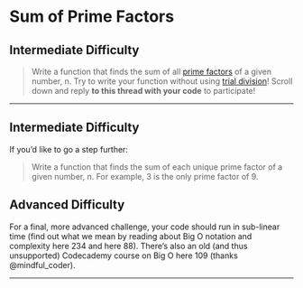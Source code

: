 # Sum of Prime Factors

## Intermediate Difficulty
> Write a function that finds the sum of all [prime factors](https://discuss.codecademy.com/t/code-challenges-in-interviews/82161) of a given number, n.
Try to write your function without using [trial division](https://mathworld.wolfram.com/TrialDivision.html)!
Scroll down and reply **to this thread with your code** to participate!
________________________________________

## Intermediate Difficulty
If you’d like to go a step further:
> Write a function that finds the sum of each unique prime factor of a given number, n. For example, 3 is the only prime factor of 9.

## Advanced Difficulty
For a final, more advanced challenge, your code should run in sub-linear time (find out what we mean by reading about Big O notation and complexity here 234 and here 88). There’s also an old (and thus unsupported) Codecademy course on Big O here 109 (thanks @mindful_coder).
________________________________________
